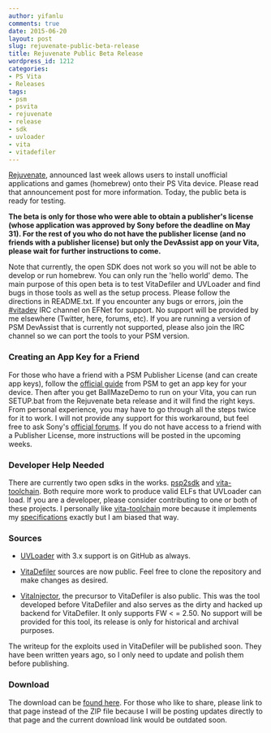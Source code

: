 ```yaml
---
author: yifanlu
comments: true
date: 2015-06-20
layout: post
slug: rejuvenate-public-beta-release
title: Rejuvenate Public Beta Release
wordpress_id: 1212
categories:
- PS Vita
- Releases
tags:
- psm
- psvita
- rejuvenate
- release
- sdk
- uvloader
- vita
- vitadefiler
---
```


[Rejuvenate](/2015/06/14/rejuvenate-native-homebrew-for-psvita/), announced last week allows users to install unofficial applications and games (homebrew) onto their PS Vita device. Please read that announcement post for more information. Today, the public beta is ready for testing.

**The beta is only for those who were able to obtain a publisher's license (whose application was approved by Sony before the deadline on May 31). For the rest of you who do not have the publisher license (and no friends with a publisher license) but only the DevAssist app on your Vita, please wait for further instructions to come.**

<!-- more -->

Note that currently, the open SDK does not work so you will not be able to develop or run homebrew. You can only run the 'hello world' demo. The main purpose of this open beta is to test VitaDefiler and UVLoader and find bugs in those tools as well as the setup process. Please follow the directions in README.txt. If you encounter any bugs or errors, join the [#vitadev](irc://irc.efnet.net/vitadev) IRC channel on EFNet for support. No support will be provided by me elsewhere (Twitter, here, forums, etc). If you are running a version of PSM DevAssist that is currently not supported, please also join the IRC channel so we can port the tools to your PSM version.



### Creating an App Key for a Friend



For those who have a friend with a PSM Publisher License (and can create app keys), follow the [official guide](https://psm.playstation.net/static/general/all/psm_sdk/1/doc/en/key_management_team_en.html) from PSM to get an app key for your device. Then after you get BallMazeDemo to run on your Vita, you can run SETUP.bat from the Rejuvenate beta release and it will find the right keys. From personal experience, you may have to go through all the steps twice for it to work. I will not provide any support for this workaround, but feel free to ask Sony's [official forums](http://community.eu.playstation.com/t5/PlayStation-Mobile-Studio/bd-p/bPSS_dStudio). If you do not have access to a friend with a Publisher License, more instructions will be posted in the upcoming weeks.



### Developer Help Needed


There are currently two open sdks in the works. [psp2sdk](https://github.com/173210/psp2sdk/) and [vita-toolchain](https://bitbucket.org/cirne/vita-toolchain/). Both require more work to produce valid ELFs that UVLoader can load. If you are a developer, please consider contributing to one or both of these projects. I personally like [vita-toolchain](https://bitbucket.org/cirne/vita-toolchain/) more because it implements my [specifications](/2015/05/23/calling-all-coders-we-need-you-to-help-create-an-open-vita-sdk/) exactly but I am biased that way.



### Sources






	
  * [UVLoader](http://github.com/yifanlu/UVLoader) with 3.x support is on GitHub as always.

	
  * [VitaDefiler](https://github.com/yifanlu/VitaDefiler) sources are now public. Feel free to clone the repository and make changes as desired.

	
  * [VitaInjector](https://github.com/yifanlu/VitaInjector), the precursor to VitaDefiler is also public. This was the tool developed before VitaDefiler and also serves as the dirty and hacked up backend for VitaDefiler. It only supports FW < = 2.50. No support will be provided for this tool, its release is only for historical and archival purposes.




The writeup for the exploits used in VitaDefiler will be published soon. They have been written years ago, so I only need to update and polish them before publishing.



### Download



The download can be [found here](/p/rejuvenate/). For those who like to share, please link to that page instead of the ZIP file because I will be posting updates directly to that page and the current download link would be outdated soon.
